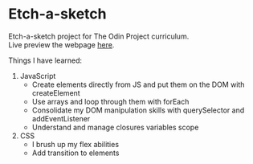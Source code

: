 # Etch-a-sketch

Etch-a-sketch project for The Odin Project curriculum.\
Live preview the webpage [here](https://uaitt.github.io/Etch-a-sketch/).

Things I have learned:
1. JavaScript
   - Create elements directly from JS and put them on the DOM with createElement
   - Use arrays and loop through them with forEach
   - Consolidate my DOM manipulation skills with querySelector and addEventListener
   - Understand and manage closures variables scope
2. CSS
   - I brush up my flex abilities
   - Add transition to elements

